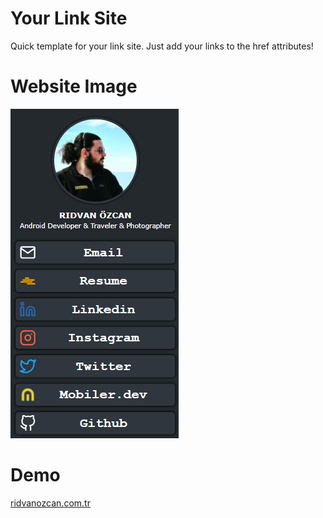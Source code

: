 # Your Link Site
Quick template for your link site. Just add your links to the href attributes!

# Website Image

![alt text](https://raw.githubusercontent.com/ridvanozcan/yourlinksite/main/websiteimage.png?token=AFQOQ4G2HYL2URUWI43GR6DBY3UKQ)

# Demo
[ridvanozcan.com.tr](https://ridvanozcan.com.tr)
